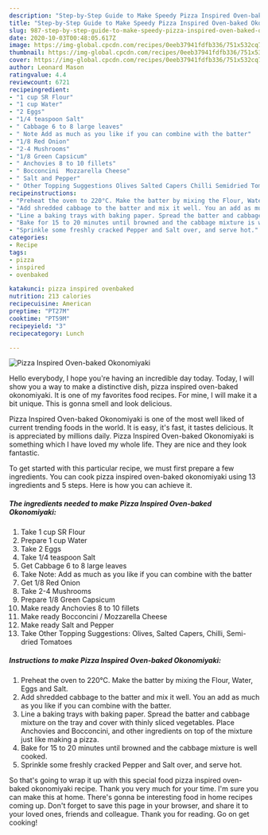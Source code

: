 ```yaml
---
description: "Step-by-Step Guide to Make Speedy Pizza Inspired Oven-baked Okonomiyaki"
title: "Step-by-Step Guide to Make Speedy Pizza Inspired Oven-baked Okonomiyaki"
slug: 987-step-by-step-guide-to-make-speedy-pizza-inspired-oven-baked-okonomiyaki
date: 2020-10-03T00:48:05.617Z
image: https://img-global.cpcdn.com/recipes/0eeb37941fdfb336/751x532cq70/pizza-inspired-oven-baked-okonomiyaki-recipe-main-photo.jpg
thumbnail: https://img-global.cpcdn.com/recipes/0eeb37941fdfb336/751x532cq70/pizza-inspired-oven-baked-okonomiyaki-recipe-main-photo.jpg
cover: https://img-global.cpcdn.com/recipes/0eeb37941fdfb336/751x532cq70/pizza-inspired-oven-baked-okonomiyaki-recipe-main-photo.jpg
author: Leonard Mason
ratingvalue: 4.4
reviewcount: 6721
recipeingredient:
- "1 cup SR Flour"
- "1 cup Water"
- "2 Eggs"
- "1/4 teaspoon Salt"
- " Cabbage 6 to 8 large leaves"
- " Note Add as much as you like if you can combine with the batter"
- "1/8 Red Onion"
- "2-4 Mushrooms"
- "1/8 Green Capsicum"
- " Anchovies 8 to 10 fillets"
- " Bocconcini  Mozzarella Cheese"
- " Salt and Pepper"
- " Other Topping Suggestions Olives Salted Capers Chilli Semidried Tomatoes"
recipeinstructions:
- "Preheat the oven to 220°C. Make the batter by mixing the Flour, Water, Eggs and Salt."
- "Add shredded cabbage to the batter and mix it well. You an add as much as you like if you can combine with the batter."
- "Line a baking trays with baking paper. Spread the batter and cabbage mixture on the tray and cover with thinly sliced vegetables. Place Anchovies and Bocconcini, and other ingredients on top of the mixture just like making a pizza."
- "Bake for 15 to 20 minutes until browned and the cabbage mixture is well cooked."
- "Sprinkle some freshly cracked Pepper and Salt over, and serve hot."
categories:
- Recipe
tags:
- pizza
- inspired
- ovenbaked

katakunci: pizza inspired ovenbaked 
nutrition: 213 calories
recipecuisine: American
preptime: "PT27M"
cooktime: "PT59M"
recipeyield: "3"
recipecategory: Lunch

---
```



![Pizza Inspired Oven-baked Okonomiyaki](https://img-global.cpcdn.com/recipes/0eeb37941fdfb336/751x532cq70/pizza-inspired-oven-baked-okonomiyaki-recipe-main-photo.jpg)

Hello everybody, I hope you're having an incredible day today. Today, I will show you a way to make a distinctive dish, pizza inspired oven-baked okonomiyaki. It is one of my favorites food recipes. For mine, I will make it a bit unique. This is gonna smell and look delicious.



Pizza Inspired Oven-baked Okonomiyaki is one of the most well liked of current trending foods in the world. It is easy, it's fast, it tastes delicious. It is appreciated by millions daily. Pizza Inspired Oven-baked Okonomiyaki is something which I have loved my whole life. They are nice and they look fantastic.


To get started with this particular recipe, we must first prepare a few ingredients. You can cook pizza inspired oven-baked okonomiyaki using 13 ingredients and 5 steps. Here is how you can achieve it.

<!--inarticleads1-->

##### The ingredients needed to make Pizza Inspired Oven-baked Okonomiyaki:

1. Take 1 cup SR Flour
1. Prepare 1 cup Water
1. Take 2 Eggs
1. Take 1/4 teaspoon Salt
1. Get  Cabbage 6 to 8 large leaves
1. Take  Note: Add as much as you like if you can combine with the batter
1. Get 1/8 Red Onion
1. Take 2-4 Mushrooms
1. Prepare 1/8 Green Capsicum
1. Make ready  Anchovies 8 to 10 fillets
1. Make ready  Bocconcini / Mozzarella Cheese
1. Make ready  Salt and Pepper
1. Take  Other Topping Suggestions: Olives, Salted Capers, Chilli, Semi-dried Tomatoes




<!--inarticleads2-->

##### Instructions to make Pizza Inspired Oven-baked Okonomiyaki:

1. Preheat the oven to 220°C. Make the batter by mixing the Flour, Water, Eggs and Salt.
1. Add shredded cabbage to the batter and mix it well. You an add as much as you like if you can combine with the batter.
1. Line a baking trays with baking paper. Spread the batter and cabbage mixture on the tray and cover with thinly sliced vegetables. Place Anchovies and Bocconcini, and other ingredients on top of the mixture just like making a pizza.
1. Bake for 15 to 20 minutes until browned and the cabbage mixture is well cooked.
1. Sprinkle some freshly cracked Pepper and Salt over, and serve hot.




So that's going to wrap it up with this special food pizza inspired oven-baked okonomiyaki recipe. Thank you very much for your time. I'm sure you can make this at home. There's gonna be interesting food in home recipes coming up. Don't forget to save this page in your browser, and share it to your loved ones, friends and colleague. Thank you for reading. Go on get cooking!
